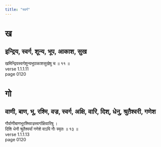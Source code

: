 ```yaml
---
title: "स्वर्ग"
---
```


# ख
## इन्द्रिय, स्वर्ग, शून्य, भूप, आकाश, सुख
खमिन्द्रियस्वर्गशून्यभूपाकाशसुखेषु च ॥ ११ ॥<BR>verse 1.1.1.11<BR>page 0120

# गो
## वाणी, बाण, भू, रश्मि, वज्र, स्वर्ग, अक्षि, वारि, दिश्, धेनु, श्रुतैश्वरी, गणेश
गौर्वाणीबाणभूरश्मिवज्रस्वर्गाक्षिवारिषु ।<BR>दिशि धेनौ श्रुतैश्वर्यां गणेशे वाऽपि गौः स्मृतः ॥ १३ ॥<BR>verse 1.1.1.13<BR>page 0120

